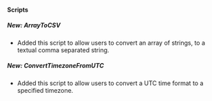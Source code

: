 
#### Scripts
##### New: ArrayToCSV
- Added this script to allow users to convert an array of strings, to a textual comma separated string.
##### New: ConvertTimezoneFromUTC
- Added this script to allow users to convert a UTC time format to a specified timezone.
